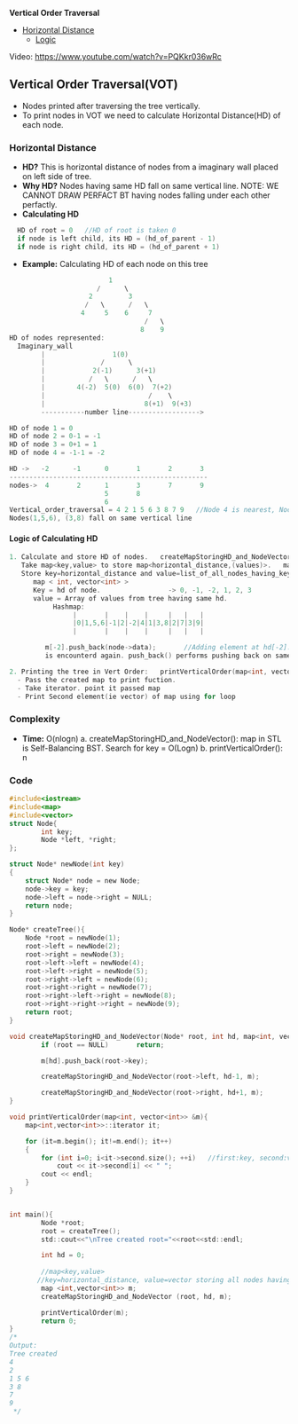 **Vertical Order Traversal**
- [Horizontal Distance](#hd)
  - [Logic](#lh) 

Video: https://www.youtube.com/watch?v=PQKkr036wRc

## Vertical Order Traversal(VOT) 
- Nodes printed after traversing the tree vertically.
- To print nodes in VOT we need to calculate Horizontal Distance(HD) of each node.

<a name=hd></a>
### Horizontal Distance
- **HD?** This is horizontal distance of nodes from a imaginary wall placed on left side of tree.
- **Why HD?** Nodes having same HD fall on same vertical line. NOTE: WE CANNOT DRAW PERFACT BT having nodes falling under each other perfactly.
- **Calculating HD**
```c
  HD of root = 0   //HD of root is taken 0
  if node is left child, its HD = (hd_of_parent - 1)
  if node is right child, its HD = (hd_of_parent + 1)
```
- **Example:** Calculating HD of each node on this tree
```c
                         1
                      /      \
                    2         3
                   /   \      /   \
                  4     5    6     7
                                  /   \
                                 8    9                             
HD of nodes represented:
  Imaginary_wall        
        |                 1(0)
        |              /      \
        |            2(-1)      3(+1)
        |           /   \      /   \
        |        4(-2)  5(0)  6(0)  7(+2)
        |                          /    \
        |                         8(+1)  9(+3)
        -----------number line------------------>

HD of node 1 = 0
HD of node 2 = 0-1 = -1
HD of node 3 = 0+1 = 1
HD of node 4 = -1-1 = -2

HD ->   -2      -1      0       1       2       3
--------------------------------------------------
nodes->  4       2      1       3       7       9
                        5       8
                        6
Vertical_order_traversal = 4 2 1 5 6 3 8 7 9   //Node 4 is nearest, Node 9 is farthest from Imaginary_wall
Nodes(1,5,6), (3,8) fall on same vertical line
```
<a name=lh></a>
#### Logic of Calculating HD
```c
1. Calculate and store HD of nodes.   createMapStoringHD_and_NodeVector(Node* root, int hd, map<int, vector<int>> &m)
   Take map<key,value> to store map<horizontal_distance,(values)>.   map <int, vector<int>> m
   Store key=horizontal_distance and value=list_of_all_nodes_having_key_as_HD
      map < int, vector<int> >
      Key = hd of node.                 -> 0, -1, -2, 1, 2, 3
      value = Array of values from tree having same hd.
           Hashmap:
                |       |    |    |     |   |   |
                |0|1,5,6|-1|2|-2|4|1|3,8|2|7|3|9|
                |       |    |    |     |   |   |

         m[-2].push_back(node->data);       //Adding element at hd[-2]. Map cannot have duplicate keys so, when same key 
         is encounterd again. push_back() performs pushing back on same key's vector element.

2. Printing the tree in Vert Order:   printVerticalOrder(map<int, vector<int>> &m)
  - Pass the created map to print fuction.
  - Take iterator. point it passed map
  - Print Second element(ie vector) of map using for loop
```  

<a name=co></a>
### Complexity
- **Time:** O(nlogn)
a. createMapStoringHD_and_NodeVector(): map in STL is Self-Balancing BST. Search for key = O(Logn)
b. printVerticalOrder(): n

<a name=c></a>
### Code
```c
#include<iostream>
#include<map>
#include<vector>
struct Node{
        int key;
        Node *left, *right;
};

struct Node* newNode(int key)
{
    struct Node* node = new Node;
    node->key = key;
    node->left = node->right = NULL;
    return node;
}

Node* createTree(){
    Node *root = newNode(1);
    root->left = newNode(2);
    root->right = newNode(3);
    root->left->left = newNode(4);
    root->left->right = newNode(5);
    root->right->left = newNode(6);
    root->right->right = newNode(7);
    root->right->left->right = newNode(8);
    root->right->right->right = newNode(9);
    return root;
}

void createMapStoringHD_and_NodeVector(Node* root, int hd, map<int, vector<int>> &m){
        if (root == NULL)       return;

        m[hd].push_back(root->key);

        createMapStoringHD_and_NodeVector(root->left, hd-1, m);

        createMapStoringHD_and_NodeVector(root->right, hd+1, m);
}

void printVerticalOrder(map<int, vector<int>> &m){
    map<int,vector<int>>::iterator it;

    for (it=m.begin(); it!=m.end(); it++)
    {
        for (int i=0; i<it->second.size(); ++i)   //first:key, second:value
            cout << it->second[i] << " ";
        cout << endl;
    }
}


int main(){
        Node *root;
        root = createTree();
        std::cout<<"\nTree created root="<<root<<std::endl;

        int hd = 0;
  
        //map<key,value>
       //key=horizontal_distance, value=vector storing all nodes having 'key' horizontal distance
        map <int,vector<int>> m;
        createMapStoringHD_and_NodeVector (root, hd, m);

        printVerticalOrder(m);
        return 0;
}
/*
Output:
Tree created
4 
2 
1 5 6 
3 8 
7 
9 
 */
```
